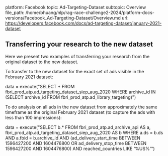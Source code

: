 platform: Facebook
topic: Ad-Targeting-Dataset
subtopic: Overview
file_path: /home/bhuang/nlp/rag-race-challenge2-2024/platform-docs-versions/Facebook_Ad-Targeting-Dataset/Overview.md
url: https://developers.facebook.com/docs/ad-targeting-dataset/january-2021-dataset

## Transferring your research to the new dataset

Here we present two examples of transferring your research from the original dataset to the new dataset.

To transfer to the new dataset for the exact set of ads visible in the February 2021 dataset:

data = execute("SELECT \* FROM fbri\_prod\_atp.ad\_targeting\_dataset\_siep\_aug\_2020 WHERE archive\_id IN (SELECT archive\_id FROM fbri\_prod\_atp.ad\_library\_targeting)")

To do analysis on all ads in the new dataset from approximately the same timeframe as the original February 2021 dataset (to capture the ads with less than 100 impressions):

data = execute("SELECT b.\* FROM fbri\_prod\_atp.ad\_archive\_api AS a, fbri\_prod\_atp.ad\_targeting\_dataset\_siep\_aug\_2020 AS b WHERE a.ds = b.ds AND a.fbid = b.archive\_id AND (ad\_delivery\_start\_time BETWEEN 1596427200 AND 1604476800 OR ad\_delivery\_stop\_time BETWEEN 1596427200 AND 1604476800) AND reached\_countries LIKE '%US%'")